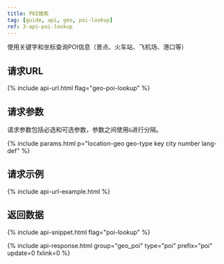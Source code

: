 ```yaml
---
title: POI搜索
tag: [guide, api, geo, poi-lookup]
ref: 3-api-poi-lookup
---
```


使用关键字和坐标查询POI信息（景点、火车站、飞机场、港口等）

## 请求URL

{% include api-url.html flag="geo-poi-lookup" %}

## 请求参数

请求参数包括必选和可选参数，参数之间使用`&`进行分隔。

{% include params.html p="location-geo geo-type key city number lang-def" %}

## 请求示例

{% include api-url-example.html %}

## 返回数据

{% include api-snippet.html flag="poi-lookup" %}

{% include api-response.html group="geo_poi" type="poi" prefix="poi" update=0 fxlink=0 %}
